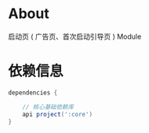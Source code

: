 
# About

启动页 ( 广告页、首次启动引导页 ) Module

# 依赖信息

```groovy
dependencies {

    // 核心基础依赖库
    api project(':core')
}
```